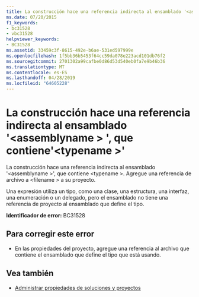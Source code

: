 ```yaml
---
title: La construcción hace una referencia indirecta al ensamblado '<assemblyname>', que contiene'<typename>'
ms.date: 07/20/2015
f1_keywords:
- bc31528
- vbc31528
helpviewer_keywords:
- BC31528
ms.assetid: 33459c3f-8615-492e-b6ae-531ed597999e
ms.openlocfilehash: 1f5bb36b5453f64cc59da078e223acd101db76f2
ms.sourcegitcommit: 2701302a99cafbe0d86d53d540eb0fa7e9b46b36
ms.translationtype: MT
ms.contentlocale: es-ES
ms.lasthandoff: 04/28/2019
ms.locfileid: "64605228"
---
```

# <a name="construct-makes-an-indirect-reference-to-assembly-assemblyname-which-contains-typename"></a>La construcción hace una referencia indirecta al ensamblado '\<assemblyname > ', que contiene'\<typename >'
La construcción hace una referencia indirecta al ensamblado '\<assemblyname >', que contiene \<typename >. Agregue una referencia de archivo a \<filename > a su proyecto.  
  
 Una expresión utiliza un tipo, como una clase, una estructura, una interfaz, una enumeración o un delegado, pero el ensamblado no tiene una referencia de proyecto al ensamblado que define el tipo.  
  
 **Identificador de error:** BC31528  
  
## <a name="to-correct-this-error"></a>Para corregir este error  
  
- En las propiedades del proyecto, agregue una referencia al archivo que contiene el ensamblado que define el tipo que está usando.  
  
## <a name="see-also"></a>Vea también

- [Administrar propiedades de soluciones y proyectos](/visualstudio/ide/managing-project-and-solution-properties)
